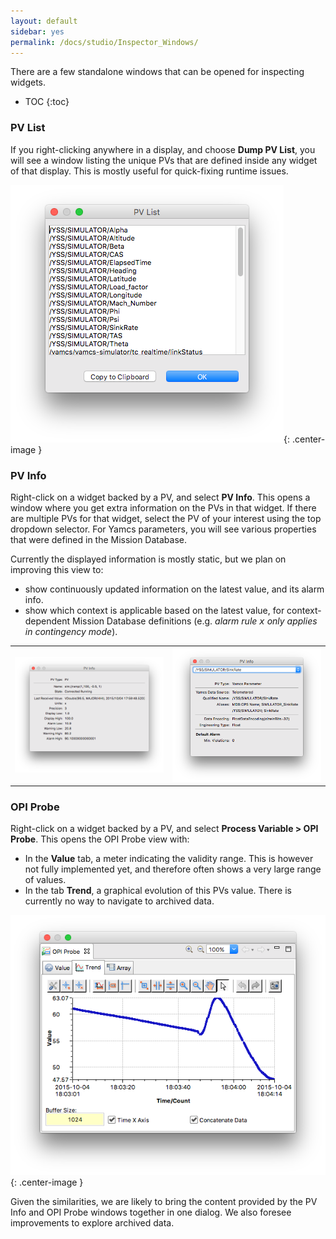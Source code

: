 ```yaml
---
layout: default
sidebar: yes
permalink: /docs/studio/Inspector_Windows/
---
```


There are a few standalone windows that can be opened for inspecting widgets. 

* TOC
{:toc}

### PV List
If you right-clicking anywhere in a display, and choose **Dump PV List**, you will see a window listing the unique PVs that are defined inside any widget of that display. This is mostly useful for quick-fixing runtime issues.

![Dump PV List](/assets/studio/dumppv.png){: .center-image }

### PV Info
Right-click on a widget backed by a PV, and select **PV Info**. This opens a window where you get extra information on the PVs in that widget. If there are multiple PVs for that widget, select the PV of your interest using the top dropdown selector. For Yamcs parameters, you will see various properties that were defined in the Mission Database. 

Currently the displayed information is mostly static, but we plan on improving this view to:

* show continuously updated information on the latest value, and its alarm info.
* show which context is applicable based on the latest value, for context-dependent Mission Database definitions (e.g. *alarm rule <tt>x</tt> only applies in contingency mode*).

<table>
    <tr>
        <td style="width: 50%">
            <img src="/assets/studio/pvinfo-pv.png" style="width: 100%">
        </td>
        <td style="width: 50%">
            <img src="/assets/studio/pvinfo-para.png" style="width: 100%">
        </td>
    </tr>
</table>

### OPI Probe
Right-click on a widget backed by a PV, and select **Process Variable > OPI Probe**. This opens the OPI Probe view with:

* In the **Value** tab, a meter indicating the validity range. This is however not fully implemented yet, and therefore often shows a very large range of values.
* In the tab **Trend**, a graphical evolution of this PVs value. There is currently no way to navigate to archived data.

![OPI Probe](/assets/studio/opi-probe.png){: .center-image }

<div class="hint">
    Given the similarities, we are likely to bring the content provided by the PV Info and OPI Probe windows together in one dialog. We also foresee improvements to explore archived data.
</div>
